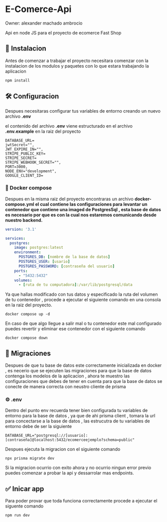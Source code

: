# E-Comerce-Api
Owner: alexander machado ambrocio

Api en node JS para el proyecto de ecomerce Fast Shop

## 🔧 Instalacion

Antes de comenzar a trabajar el proyecto necesitara comenzar con la instalacion de los modulos y paquetes con lo que estara trabajando la aplicacion

```
npm install
```

## 🛠️ Configuracion

Despues necesitaras configurar tus variables de entorno creando un nuevo archivo **.env**

el contenido del archivo **.env** viene estructurado en el archivo **.env.example** en la raiz del proyecto

```ebnf
DATABASE_URL=
jwtSecret="",
JWT_EXPIRE_IN="",
STRIPE_PUBLIC_KEY=
STRIPE_SECRET=
STRIPE_WEBHOOK_SECRET="",
PORT=3000,
NODE_ENV="development",
GOOGLE_CLIENT_ID=
```

### 🐬 Docker compose

Despues en la misma raiz del proyecto encontraras un archivo **docker-compose.yml el cual contiene las configuraciones para levantar un contenedor que contiene una imaged de PostgresSql , esta base de datos es necesario por que es con la cual nos estaremos comunicando desde nuestro backend.**

```yaml
version: '3.1'

services:
  postgres:
    image: postgres:latest
    environment:
      POSTGRES_DB: [nombre de la base de datos]
      POSTGRES_USER: [usario]
      POSTGRES_PASSWORD: [contraseña del usuario]
    ports:
      - "5432:5432"
    volumes:
      - [ruta de tu computadora]:/var/lib/postgresql/data
```

Ya que hallas modificado con tus datos y especificado la ruta del volumen de tu contenedor , procede a ejecutar el siguiente comando en una consola en la raiz del proyecto.

```
docker compose up -d
```

En caso de que algo llegue a salir mal o tu contenedor este mal configurado puedes revertir y eliminar ese contenedor con el siguiente comando

```
docker compose down
```

## 🦜 Migraciones

Despues de que tu base de datos este correctamente inicializada en docker , es necerio que se ejecuten las migraciones para que la base de datos contenga los modelos de la aplicacion , ahora te muestro las configuraciones que debes de tener en cuenta para que la base de datos se conecte de manera correcta con neustro cliente de prisma

### ⚙️ .env

Dentro del punto env recuerda tener bien configurada tu variables de entorno para la base de datos , ya que de ahi prisma client , tomara la url para concectarse a la base de datos , las estrucutra de tu variables de entorno debe de ser la siguiente

```ebnf
DATABASE_URL="postgresql://[usuario]:[contraseña]@localhost:5432/ecomerceejemplo?schema=public"
```

Despues ejecuta la migracion con el siguiente comando

```
npx prisma migrate dev
```

Si la migracion ocurrio con exito ahora y no ocurrio ningun error previo puedes comenzar a probar la api y dessarrolar mas endpoints.

## ✅ Inicar app

Para poder provar que toda funciona correctamente procede a ejecutar el siguente comando

```
npm run dev
```


